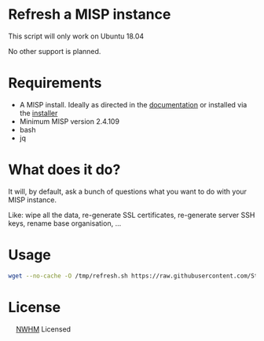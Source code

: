 # Refresh a MISP instance

This script will only work on Ubuntu 18.04

No other support is planned.

# Requirements

* A MISP install. Ideally as directed in the [documentation](https://misp.github.io/MISP/INSTALL.ubuntu1804/) or installed via the [installer](https://github.com/MISP/MISP/blob/2.4/INSTALL/INSTALL.sh)
* Minimum MISP version 2.4.109
* bash
* jq

# What does it do?

It will, by default, ask a bunch of questions what you want to do with your MISP instance.

Like: wipe all the data, re-generate SSL certificates, re-generate server SSH keys, rename base organisation, ...

# Usage

```bash
wget --no-cache -O /tmp/refresh.sh https://raw.githubusercontent.com/SteveClement/misp-refresh/master/refresh.sh ; bash /tmp/refresh.sh
```
# License

<img src="https://nonwhiteheterosexualmalelicense.org/502px-Asexual_symbol.svg.png" data-canonical-src="https://nonwhiteheterosexualmalelicense.org/502px-Asexual_symbol.svg.png" width="12" height="12" /> [NWHM](https://nonwhiteheterosexualmalelicense.org/) Licensed
